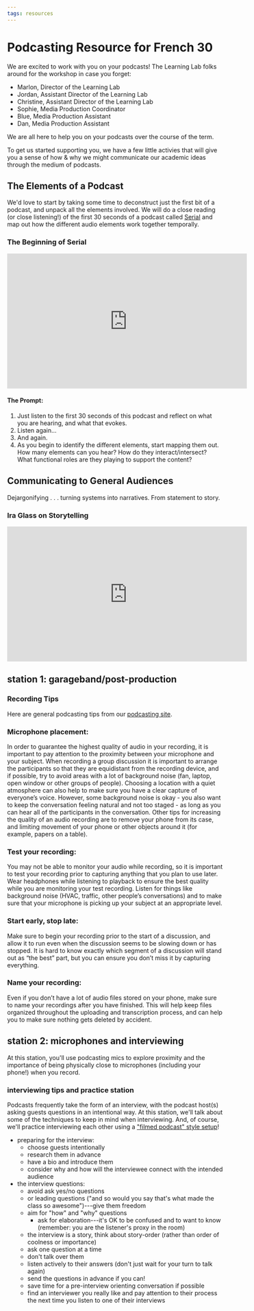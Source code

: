 ```yaml
---
tags: resources
---
```


# Podcasting Resource for French 30

We are excited to work with you on your podcasts! The Learning Lab folks around for the workshop in case you forget: 

* Marlon, Director of the Learning Lab
* Jordan, Assistant Director of the Learning Lab
* Christine,  Assistant Director of the Learning Lab
* Sophie, Media Production Coordinator
* Blue, Media Production Assistant
* Dan, Media Production Assistant

We are all here to help you on your podcasts over the course of the term. 

To get us started supporting you, we have a few little activies that will give you a sense of how & why we might communicate our academic ideas through the medium of podcasts. 

## The Elements of a Podcast
We'd love to start by taking some time to deconstruct just the first bit of a podcast, and unpack all the elements involved. We will do a close reading (or close listening!) of the first 30 seconds of a podcast called [Serial](https://serialpodcast.org/) and map out how the different audio elements work together temporally.


### The Beginning of Serial


<iframe width="560" height="315" src="https://www.youtube.com/embed/nMSxiHuDa00?start=28" title="YouTube video player" frameborder="0" allow="accelerometer; autoplay; clipboard-write; encrypted-media; gyroscope; picture-in-picture" allowfullscreen></iframe>

#### The Prompt:
1. Just listen to the first 30 seconds of this podcast and reflect on what you are hearing, and what that evokes.
2. Listen again...
3. And again.
4. As you begin to identify the different elements, start mapping them out. How many elements can you hear? How do they interact/intersect? What functional roles are they playing to support the content?

## Communicating to General Audiences
Dejargonifying . . . turning systems into narratives. From statement to story. 

### Ira Glass on Storytelling

<iframe width="560" height="315" src="https://www.youtube.com/embed/f6ezU57J8YI" title="YouTube video player" frameborder="0" allow="accelerometer; autoplay; clipboard-write; encrypted-media; gyroscope; picture-in-picture" allowfullscreen></iframe>


## station 1: garageband/post-production

### Recording Tips
Here are general podcasting tips from our [podcasting site](https://sites.google.com/g.harvard.edu/ll-podcasting).

### Microphone placement:
In order to guarantee the highest quality of audio in your recording, it is important to pay attention to the proximity between your microphone and your subject. When recording a group discussion it is important to arrange the participants so that they are equidistant from the recording device, and if possible, try to avoid areas with a lot of background noise (fan, laptop, open window or other groups of people). Choosing a location with a quiet atmosphere can also help to make sure you have a clear capture of everyone’s voice. However, some background noise is okay - you also want to keep the conversation feeling natural and not too staged - as long as you can hear all of the participants in the conversation. Other tips for increasing the quality of an audio recording are to remove your phone from its case, and limiting movement of your phone or other objects around it (for example, papers on a table).



### Test your recording:
You may not be able to monitor your audio while recording, so it is important to test your recording prior to capturing anything that you plan to use later. Wear headphones while listening to playback to ensure the best quality while you are monitoring your test recording. Listen for things like background noise (HVAC, traffic, other people’s conversations) and to make sure that your microphone is picking up your subject at an appropriate level. 



### Start early, stop late:
Make sure to begin your recording prior to the start of a discussion, and allow it to run even when the discussion seems to be slowing down or has stopped. It is hard to know exactly which segment of a discussion will stand out as “the best” part, but you can ensure you don’t miss it by capturing everything. 



### Name your recording:
Even if you don’t have a lot of audio files stored on your phone, make sure to name your recordings after you have finished. This will help keep files organized throughout the uploading and transcription process, and can help you to make sure nothing gets deleted by accident. 

## station 2: microphones and interviewing
At this station, you'll use podcasting mics to explore proximity and the importance of being physically close to microphones (including your phone!) when you record. 

### interviewing tips and practice station
Podcasts frequently take the form of an interview, with the podcast host(s) asking guests questions in an intentional way. At this station, we'll talk about some of the techniques to keep in mind when interviewing. And, of course, we'll practice interviewing each other using a ["filmed podcast" style setup](https://www.youtube.com/watch?v=uTCWnfe5oCY)!

* preparing for the interview:
    * choose guests intentionally
    * research them in advance
    * have a bio and introduce them
    * consider why and how will the interviewee connect with the intended audience
* the interview questions:
    * avoid ask yes/no questions
    * or leading questions ("and so would you say that's what made the class so awesome")---give them freedom
    * aim for "how" and "why" questions
        * ask for elaboration---it's OK to be confused and to want to know (remember: you are the listener's proxy in the room) 
    * the interview is a story, think about story-order (rather than order of coolness or importance)
    * ask one question at a time
    * don't talk over them
    * listen actively to their answers (don't just wait for your turn to talk again)
    * send the questions in advance if you can!
    * save time for a pre-interview orienting conversation if possible
     * find an interviewer you really like and pay attention to their process the next time you listen to one of their interviews


